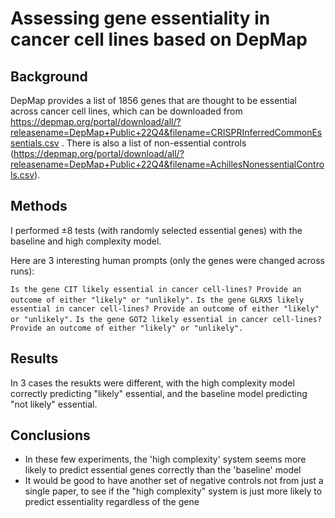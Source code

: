 # Assessing gene essentiality in cancer cell lines based on DepMap

## Background

DepMap provides a list of 1856 genes that are thought to be essential across cancer cell lines, which can be downloaded from https://depmap.org/portal/download/all/?releasename=DepMap+Public+22Q4&filename=CRISPRInferredCommonEssentials.csv . There is also a list of non-essential controls (https://depmap.org/portal/download/all/?releasename=DepMap+Public+22Q4&filename=AchillesNonessentialControls.csv). 

## Methods

I performed ±8 tests (with randomly selected essential genes) with the baseline and high complexity model.

Here are 3 interesting human prompts (only the genes were changed across runs):

`Is the gene CIT likely essential in cancer cell-lines? Provide an outcome of either "likely" or "unlikely".`
`Is the gene GLRX5 likely essential in cancer cell-lines? Provide an outcome of either "likely" or "unlikely".`
`Is the gene GOT2 likely essential in cancer cell-lines? Provide an outcome of either "likely" or "unlikely".`

## Results

In 3 cases the resukts were different, with the high complexity model correctly predicting "likely" essential, and the baseline model predicting "not likely" essential.

## Conclusions

- In these few experiments, the 'high complexity' system seems more likely to predict essential genes correctly than the 'baseline' model
- It would be good to have another set of negative controls not from just a single paper, to see if the "high complexity" system is just more likely to predict essentiality regardless of the gene

